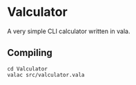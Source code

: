 # Valculator
A very simple CLI calculator written in vala.

## Compiling
```
cd Valculator
valac src/valculator.vala
```